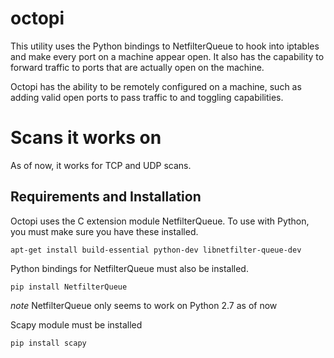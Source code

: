 # octopi
This utility uses the Python bindings to NetfilterQueue to hook into iptables and make every port on a machine appear open.  It also has the capability to forward traffic to ports that are actually open on the machine.

Octopi has the ability to be remotely configured on a machine, such as adding valid open ports to pass traffic to and toggling capabilities.

# Scans it works on
As of now, it works for TCP and UDP scans.

## Requirements and Installation
Octopi uses the C extension module NetfilterQueue.  To use with Python, you must make sure you have these installed.
```
apt-get install build-essential python-dev libnetfilter-queue-dev
```

Python bindings for NetfilterQueue must also be installed.
```
pip install NetfilterQueue
```
*note* NetfilterQueue only seems to work on Python 2.7 as of now

Scapy module must be installed
```
pip install scapy
```

